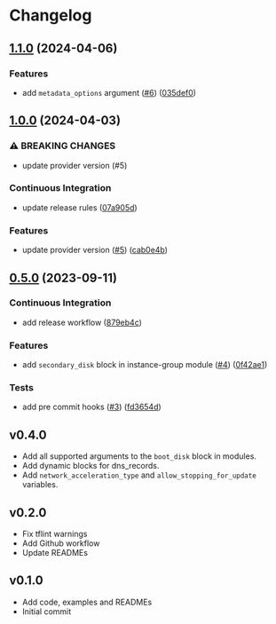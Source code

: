 # Changelog

## [1.1.0](https://github.com/antmelekhin/terraform-yandex-compute/compare/v1.0.0...v1.1.0) (2024-04-06)


### Features

* add `metadata_options` argument ([#6](https://github.com/antmelekhin/terraform-yandex-compute/issues/6)) ([035def0](https://github.com/antmelekhin/terraform-yandex-compute/commit/035def01c974277a8bf9fbc26c81690e564ca834))

## [1.0.0](https://github.com/antmelekhin/terraform-yandex-compute/compare/v0.5.0...v1.0.0) (2024-04-03)


### ⚠ BREAKING CHANGES

* update provider version (#5)

### Continuous Integration

* update release rules ([07a905d](https://github.com/antmelekhin/terraform-yandex-compute/commit/07a905d17d6c56a3cd8ad942f6b022ccacdcbc63))


### Features

* update provider version ([#5](https://github.com/antmelekhin/terraform-yandex-compute/issues/5)) ([cab0e4b](https://github.com/antmelekhin/terraform-yandex-compute/commit/cab0e4b74acbd62653b36af8701a0fa3d3b1a6f0))

## [0.5.0](https://github.com/antmelekhin/terraform-yandex-compute/compare/v0.4.0...v0.5.0) (2023-09-11)


### Continuous Integration

* add release workflow ([879eb4c](https://github.com/antmelekhin/terraform-yandex-compute/commit/879eb4c20a96fd7588b69097571f398e149bd1cc))


### Features

* add `secondary_disk` block in instance-group module ([#4](https://github.com/antmelekhin/terraform-yandex-compute/issues/4)) ([0f42ae1](https://github.com/antmelekhin/terraform-yandex-compute/commit/0f42ae160ee196dfd4218ae1d8ad08fafb652394))


### Tests

* add pre commit hooks ([#3](https://github.com/antmelekhin/terraform-yandex-compute/issues/3)) ([fd3654d](https://github.com/antmelekhin/terraform-yandex-compute/commit/fd3654d487298cbd1225a1bb03738facdee23429))

## v0.4.0

- Add all supported arguments to the `boot_disk` block in modules.
- Add dynamic blocks for dns_records.
- Add `network_acceleration_type` and `allow_stopping_for_update` variables.

## v0.2.0

- Fix tflint warnings
- Add Github workflow
- Update READMEs

## v0.1.0

- Add code, examples and READMEs
- Initial commit
